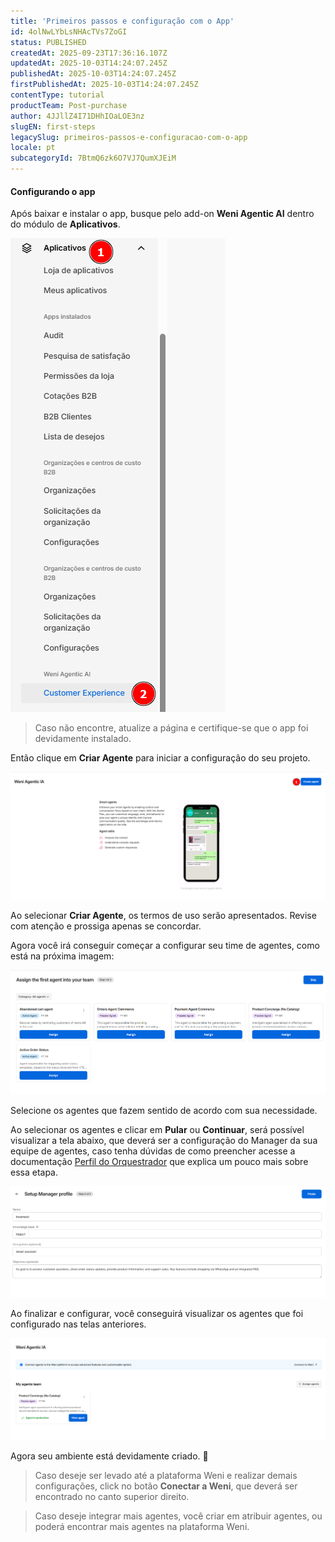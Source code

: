 ```yaml
---
title: 'Primeiros passos e configuração com o App'
id: 4olNwLYbLsNHAcTVs7ZoGI
status: PUBLISHED
createdAt: 2025-09-23T17:36:16.107Z
updatedAt: 2025-10-03T14:24:07.245Z
publishedAt: 2025-10-03T14:24:07.245Z
firstPublishedAt: 2025-10-03T14:24:07.245Z
contentType: tutorial
productTeam: Post-purchase
author: 4JJllZ4I71DHhIOaLOE3nz
slugEN: first-steps
legacySlug: primeiros-passos-e-configuracao-com-o-app
locale: pt
subcategoryId: 7BtmQ6zk6O7VJ7QumXJEiM
---
```


#### Configurando o app

Após baixar e instalar o app, busque pelo add-on **Weni Agentic AI** dentro do módulo de **Aplicativos**.

![Imagem mostrando o add-on Weni Agentic AI no módulo de Aplicativos](https://raw.githubusercontent.com/vtexdocs/help-center-content/refs/heads/main/docs/pt/tutorials/weni-by-vtex/weni-agentic-ai/primeiros-passos-e-configuracao-com-o-app_1.png)

> Caso não encontre, atualize a página e certifique-se que o app foi devidamente instalado.

Então clique em **Criar Agente** para iniciar a configuração do seu projeto.

![Imagem do botão Criar Agente](https://raw.githubusercontent.com/vtexdocs/help-center-content/refs/heads/main/docs/pt/tutorials/weni-by-vtex/weni-agentic-ai/primeiros-passos-e-configuracao-com-o-app_2.png)

Ao selecionar **Criar Agente**, os termos de uso serão apresentados. Revise com atenção e prossiga apenas se concordar.

Agora você irá conseguir começar a configurar seu time de agentes, como está na próxima imagem:

![Imagem da tela de configuração do time de agentes](https://raw.githubusercontent.com/vtexdocs/help-center-content/refs/heads/main/docs/pt/tutorials/weni-by-vtex/weni-agentic-ai/primeiros-passos-e-configuracao-com-o-app_3.png)

Selecione os agentes que fazem sentido de acordo com sua necessidade.

Ao selecionar os agentes e clicar em **Pular** ou **Continuar**, será possível visualizar a tela abaixo, que deverá ser a configuração do Manager da sua equipe de agentes, caso tenha dúvidas de como preencher acesse a documentação [Perfil do Orquestrador](/l/pt/agent-builder-2/perfil-do-orquestrador) que explica um pouco mais sobre essa etapa.

![Imagem da tela de configuração do Manager](https://raw.githubusercontent.com/vtexdocs/help-center-content/refs/heads/main/docs/pt/tutorials/weni-by-vtex/weni-agentic-ai/primeiros-passos-e-configuracao-com-o-app_4.png)

Ao finalizar e configurar, você conseguirá visualizar os agentes que foi configurado nas telas anteriores.

![Imagem mostrando os agentes configurados](https://raw.githubusercontent.com/vtexdocs/help-center-content/refs/heads/main/docs/pt/tutorials/weni-by-vtex/weni-agentic-ai/primeiros-passos-e-configuracao-com-o-app_5.png)

Agora seu ambiente está devidamente criado. 🎉

> Caso deseje ser levado até a plataforma Weni e realizar demais configurações, click no botão **Conectar a Weni**, que deverá ser encontrado no canto superior direito.

> Caso deseje integrar mais agentes, você criar em atribuir agentes, ou poderá encontrar mais agentes na plataforma Weni.
